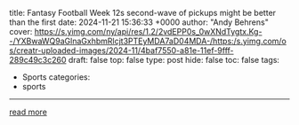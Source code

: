 title: Fantasy Football Week 12s second-wave of pickups might be better than the first
date: 2024-11-21 15:36:33 +0000
author: "Andy Behrens"
cover: https://s.yimg.com/ny/api/res/1.2/2vdEPP0s_0wXNdTygtx.Kg--/YXBwaWQ9aGlnaGxhbmRlcjt3PTEyMDA7aD04MDA-/https:/s.yimg.com/os/creatr-uploaded-images/2024-11/4baf7550-a81e-11ef-9fff-289c49c3c260
draft: false
top: false
type: post
hide: false
toc: false
tags:
  - Sports
categories:
  - sports
---



[read more](https://sports.yahoo.com/fantasy-football-week-12s-second-wave-of-pickups-might-be-better-than-the-first-153633589.html)
